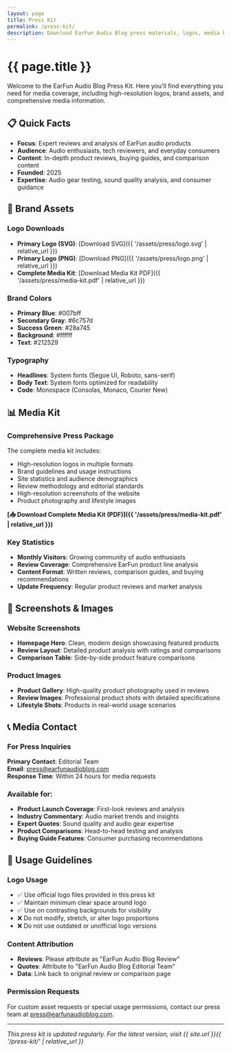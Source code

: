 ```yaml
---
layout: page
title: Press Kit
permalink: /press-kit/
description: Download EarFun Audio Blog press materials, logos, media kit, and brand assets for journalists and content creators.
---
```


# {{ page.title }}

Welcome to the EarFun Audio Blog Press Kit. Here you'll find everything you need for media coverage, including high-resolution logos, brand assets, and comprehensive media information.

## 📋 Quick Facts

- **Focus**: Expert reviews and analysis of EarFun audio products
- **Audience**: Audio enthusiasts, tech reviewers, and everyday consumers  
- **Content**: In-depth product reviews, buying guides, and comparison content
- **Founded**: 2025
- **Expertise**: Audio gear testing, sound quality analysis, and consumer guidance

## 🎨 Brand Assets

### Logo Downloads

- **Primary Logo (SVG)**: [Download SVG]({{ '/assets/press/logo.svg' | relative_url }})
- **Primary Logo (PNG)**: [Download PNG]({{ '/assets/press/logo.png' | relative_url }})
- **Complete Media Kit**: [Download Media Kit PDF]({{ '/assets/press/media-kit.pdf' | relative_url }})

### Brand Colors

- **Primary Blue**: #007bff
- **Secondary Gray**: #6c757d  
- **Success Green**: #28a745
- **Background**: #ffffff
- **Text**: #212529

### Typography

- **Headlines**: System fonts (Segoe UI, Roboto, sans-serif)
- **Body Text**: System fonts optimized for readability
- **Code**: Monospace (Consolas, Monaco, Courier New)

## 📊 Media Kit

### Comprehensive Press Package

The complete media kit includes:

- High-resolution logos in multiple formats
- Brand guidelines and usage instructions
- Site statistics and audience demographics
- Review methodology and editorial standards
- High-resolution screenshots of the website
- Product photography and lifestyle images

**[📥 Download Complete Media Kit (PDF)]({{ '/assets/press/media-kit.pdf' | relative_url }})**

### Key Statistics

- **Monthly Visitors**: Growing community of audio enthusiasts
- **Review Coverage**: Comprehensive EarFun product line analysis
- **Content Format**: Written reviews, comparison guides, and buying recommendations
- **Update Frequency**: Regular product reviews and market analysis

## 📸 Screenshots & Images

### Website Screenshots

- **Homepage Hero**: Clean, modern design showcasing featured products
- **Review Layout**: Detailed product analysis with ratings and comparisons
- **Comparison Table**: Side-by-side product feature comparisons

### Product Images

- **Product Gallery**: High-quality product photography used in reviews
- **Review Images**: Professional product shots with detailed specifications
- **Lifestyle Shots**: Products in real-world usage scenarios

## 📞 Media Contact

### For Press Inquiries

**Primary Contact**: Editorial Team  
**Email**: press@earfunaudioblog.com  
**Response Time**: Within 24 hours for media requests

### Available for:

- **Product Launch Coverage**: First-look reviews and analysis
- **Industry Commentary**: Audio market trends and insights
- **Expert Quotes**: Sound quality and audio gear expertise
- **Product Comparisons**: Head-to-head testing and analysis
- **Buying Guide Features**: Consumer purchasing recommendations

## 📄 Usage Guidelines

### Logo Usage

- ✅ Use official logo files provided in this press kit
- ✅ Maintain minimum clear space around logo
- ✅ Use on contrasting backgrounds for visibility
- ❌ Do not modify, stretch, or alter logo proportions
- ❌ Do not use outdated or unofficial logo versions

### Content Attribution

- **Reviews**: Please attribute as "EarFun Audio Blog Review"
- **Quotes**: Attribute to "EarFun Audio Blog Editorial Team"
- **Data**: Link back to original review or comparison page

### Permission Requests

For custom asset requests or special usage permissions, contact our press team at press@earfunaudioblog.com.

---

*This press kit is updated regularly. For the latest version, visit {{ site.url }}{{ '/press-kit/' | relative_url }}*
